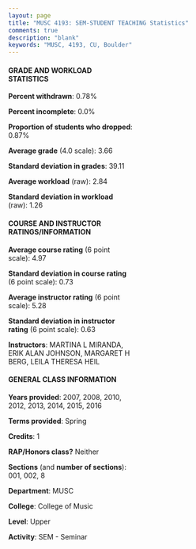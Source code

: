 ```yaml
---
layout: page
title: "MUSC 4193: SEM-STUDENT TEACHING Statistics"
comments: true
description: "blank"
keywords: "MUSC, 4193, CU, Boulder"
--- 
```

<head>
<script src="https://ajax.googleapis.com/ajax/libs/jquery/2.1.3/jquery.min.js"></script>
<script src="https://dl.dropboxusercontent.com/s/pc42nxpaw1ea4o9/highcharts.js?dl=0"></script>
<!-- <script src="../assets/js/highcharts.js"></script> -->
<style type="text/css">@font-face {
	font-family: "Bebas Neue";
	src: url(https://www.filehosting.org/file/details/544349/BebasNeue%20Regular.otf) format("opentype");
	}
	h1.Bebas { 
		font-family: "Bebas Neue", Verdana, Tahoma;
	}
</style>
</head>
<body>
	<div id="container" style="float: right; width: 45%; height: 88%; margin-left: 2.5%; margin-right: 2.5%;"></div>
	<script language="JavaScript">
		$(document).ready(function() {
		var chart = {type: 'column'};
		var title = {text: 'Grade Distribution'};
		var xAxis = {categories: ['A','B','C','D','F'],crosshair: true};
		var yAxis = {min: 0,title: {text: 'Percentage'}};
		var tooltip = {headerFormat: '<center><b><span style="font-size:20px">{point.key}</span></b></center>',
		               pointFormat: '<td style="padding:0"><b>{point.y:.1f}%</b></td>',
		               footerFormat: '</table>',shared: true,useHTML: true};
		var plotOptions = {column: {pointPadding: 0.0,borderWidth: 0}};  
		var credits = {enabled: false};var series= [{name: 'Percent',data: [75.44,12.28,12.28,0.0,0.0,]}];
		var json = {};
		json.chart = chart;
		json.title = title;
		json.tooltip = tooltip;
		json.xAxis = xAxis;
		json.yAxis = yAxis;  
		json.series = series;
		json.plotOptions = plotOptions;  
		json.credits = credits;
		$('#container').highcharts(json);
	});
	</script>
</body>
			   
#### GRADE AND WORKLOAD STATISTICS

**Percent withdrawn**: 0.78%

**Percent incomplete**: 0.0%

**Proportion of students who dropped**: 0.87%

**Average grade** (4.0 scale): 3.66

**Standard deviation in grades**: 39.11

**Average workload** (raw): 2.84

**Standard deviation in workload** (raw): 1.26

#### COURSE AND INSTRUCTOR RATINGS/INFORMATION

**Average course rating** (6 point scale): 4.97

**Standard deviation in course rating** (6 point scale): 0.73

**Average instructor rating** (6 point scale): 5.28

**Standard deviation in instructor rating** (6 point scale): 0.63

**Instructors**: MARTINA L MIRANDA, ERIK ALAN JOHNSON, MARGARET H BERG, LEILA THERESA HEIL

#### GENERAL CLASS INFORMATION

**Years provided**: 2007, 2008, 2010, 2012, 2013, 2014, 2015, 2016

**Terms provided**: Spring

**Credits**: 1

**RAP/Honors class?** Neither

**Sections** (and **number of sections**): 001, 002, 8

**Department**: MUSC

**College**: College of Music

**Level**: Upper

**Activity**: SEM - Seminar